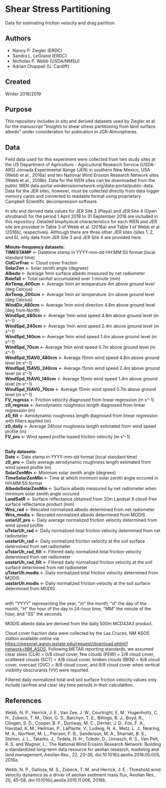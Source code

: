 # Shear Stress Partitioning
Data for estimating friction velocity and drag partition.

## Authors
* Nancy P. Ziegler (ERDC)
* Sandra L. LeGrand (ERDC)
* Nicholas P. Webb (USDA/NMSU) 
* Adrian Chappell (U. Cardiff)

## Created 
Winter 2018/2019

## Purpose
This repository includes *in situ* and derived datasets used by Ziegler et al. for the manuscript "Insights to shear stress partitioning from land surface albedo" under consideration for pubication in JGR-Atmospheres.

## Data
Field data used for this experiment were collected from two study sites at the US Department of Agriculture - Agricultural Research Service (USDA-ARS) Jornada Experimental Range (JER) in southern New Mexico, USA (Webb et al., 2016a) and ten National Wind Erosion Research Network sites (Webb  et  al., 2016b). Data for the WEN sites can be downloaded from the public WEN data portal winderosionnetwork.org/data-portal/public-data. Data for the JER sites, however, must be collected directly from data logger memory cards and converted to readable format using proprietary Campbell Scientific decompression software.

*In situ* and derived data values for JER Site 3 (Playa) and JER Site 4 (Open shrubland) for the period 1 April 2018 to 31 September 2018 are included in this repository.  Detailed biophysical characteristics for each WEN and JER site are provided in Table 3 of Webb et al. (2016a) and Table 1 of Webb et al. (2016b), respectively. Although there are three other JER sites (sites 1, 2, and 5), only data from JER Site 3 and JER Site 4 are provided here.  

**Minute-frequency datasets:**<br/>
**TIMESTAMP** <- Datetime stamp in YYYY-mm-dd HH:MM:SS format (local standard time)<br/>
**CldCvrFrac** <- Cloud cover fraction<br/>
**SolarZen** <- Solar zenith angle (degrees) <br/>
**Albedo** <- Average 1min surface albedo measured by net radiometer<br/>
**Rainfall** <- Total rainfall accumulated over 1 minute (mm)<br/>
**AirTemp_400cm** <- Average 1min air temperature 4m above ground level (deg Celcius)<br/>
**AirTemp_200cm** <- Average 1min air temperature 2m above ground level (deg Celcius)<br/>
**WindDir_480cm** <- Average 1min wind direction 4.8m above ground level (deg from North)<br/>
**WindSpd_480cm** <- Average 1min wind speed 4.8m above ground level (m s^-1)<br/>
**WindSpd_240cm** <- Average 1min wind speed 2.4m above ground level (m s^-1)<br/>
**WindSpd_140cm** <- Average 1min wind speed 1.4m above ground level (m s^-1)<br/>
**WindSpd_70cm** <- Average 1min wind speed 0.7m above ground level (m s^-1)<br/>
**WindSpd_15AVG_480cm** <- Average 15min wind speed 4.8m above ground level (m s^-1)<br/>
**WindSpd_15AVG_240cm** <- Average 15min wind speed 2.4m above ground level (m s^-1)<br/>
**WindSpd_15AVG_140cm** <- Average 15min wind speed 1.4m above ground level (m s^-1)<br/>
**WindSpd_15AVG_70cm** <- Average 15min wind speed 0.7m above ground level (m s^-1)<br/>
**FV_regress** <- Friction velocity diagnosed from linear regression (m s^-1)<br/>
**z0_regress** <- Aerodynamic roughness length diagnosed from linear regression (m)<br/>
**z0_filt** <- Aerodynamic roughness length diagnosed from linear regression with filters applied (m)<br/>
**z0_daily** <- Average 24hour roughness length estimated from wind speed profile (m)<br/>
**FV_pro** <- Wind speed profile-based friction velocity (m s^-1)<br/><br/>

**Daily datasets:**<br/>
**Date** <- Date stamp in YYYY-mm-dd format (local standard time)<br/>
**z0_pro** <- Daily average aerodynamic roughness length estimated from wind speed profile (m)<br/>
**SolarZenMin** <- Minimum solar zenith angle (degrees) <br/>
**TimeSolarZenMin** <- Time at which minimum solar zenith angle occured in HH:MM:SS format<br/>
**AlbedoSolarZenMin** <- Surface albedo measured by net radiometer when minimum solar zenith angle occured<br/>
**LandSatR** <- Surface reflectance obtained from 30m Landsat 8 cloud-free surface reflectance product (mm)<br/>
**Wns_rad** <- Rescaled normalized albedo determined from net radiometer<br/>
**Wns_modis** <- Rescaled normalized albedo determined from MODIS <br/>
**ustarUf_pro** <- Daily average normalized friction velocity determined from wind speed profile<br/>
**uTstarUh_rad** <- Daily normalized total friction velocity determined from net radiometer<br/>
**usstarUh_rad** <- Daily normalized friction velocity at the soil surface determined from net radiometer<br/>
**uTstarUh_rad_filt** <- Filtered daily normalized total friction velocity determined from net radiometer<br/>
**usstarUh_rad_filt** <- Filtered daily normalized friction velocity at the soil surface determined from net radiometer<br/>
**uTstarUh.modis** <- Daily normalized total friction velocity determined from MODIS<br/>
**usstarUh.modis** <- Daily normalized friction velocity at the soil surface determined from MODIS<br/><br/>

with "YYYY" representing the year, "m" the month, "d" the day of the month, "H" the hour of the day in 24-hour time, "MM" the minute of the hour, and "SS" the seconds.

MODIS albedo data are derived from the daily 500m MCD43A3 product.

Cloud cover fraction data were collected by the Las Cruces, NM ASOS station available online via https://mesonet.agron.iastate.edu/request/download.phtml?network=NM_ASOS. Following METAR reporting standards, we assumed  clear skies (CLR) = 0/8 cloud cover, few clouds (FEW) = 2/8 cloud cover, scattered clouds (SCT) = 4/8 cloud cover, broken clouds (BKN) = 6/8 cloud cover, overcast (OVC) = 8/8 cloud cover, and 8/8 cloud cover when vertical visibility obscrurants (VV) were reported.

Filtered daily normalized total and soil surface friction velocity values only include rainfree and clear sky time periods in their calculatiton.    

## References
Webb, N. P., Herrick, J. E., Van Zee, J. W., Courtright, E. M., Hugenholtz, C. H., Zobeck, T. M., Okin, G. S., Barchyn, T. E., 
Billings, B. J., Boyd, R., Clingan, S. D., Cooper, B. F., Duniway, M. C., Derner, J. D., Fox, F. A., Havstad, K. M., 
Heilman, P., LaPlante, V., Ludwig, N. A., Metz, L. J., Nearing, M. A., Norfleet, M. L., Pierson, F. B., Sanderson, M. A., 
Sharratt, B. S., Steiner, J. L., Tatarko, J., Tedela, N. H., Toledo, D., Unnasch, R. S., Van Pelt, R. S. and Wagner, L.: The 
National Wind Erosion Research Network: Building a standardized long-term data resource for aeolian research, modeling and land management, Aeolian Res., 22, 23–36, doi:10.1016/j.aeolia.2016.05.005, 2016a.

Webb, N. P., Galloza, M. S., Zobeck, T. M. and Herrick, J. E.: Threshold wind velocity dynamics as a driver of aeolian sediment mass flux, Aeolian Res., 20, 45–58, doi:10.1016/j.aeolia.2015.11.006, 2016b.

